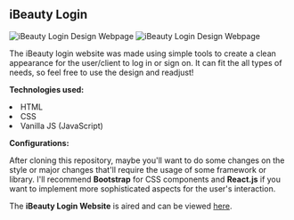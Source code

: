 ## iBeauty Login

![iBeauty Login Design Webpage](https://media.discordapp.net/attachments/869389801843990528/1006998380561576177/pagina1.png?width=718&height=452)
![iBeauty Login Design Webpage](https://media.discordapp.net/attachments/869389801843990528/1006998046334259210/pagina2.png?width=725&height=452)

<p> The iBeauty login website was made using simple tools to create a clean appearance for the user/client to log in or sign on. It can fit the all types of needs, so feel free to use the design and readjust! </p>

<p><b>Technologies used:</b></p>
<li> HTML</li>
<li> CSS</li>
<li> Vanilla JS (JavaScript)</li>

<p><strong>Configurations:</strong></p>

<p>After cloning this repository, maybe you'll want to do some changes on the style or major changes that'll require the usage of some framework or library. I'll recommend <b>Bootstrap</b> for CSS components and <b>React.js</b> if you want to implement more sophisticated aspects for the user's interaction. 

The <b>iBeauty Login Website</b> is aired and can be viewed <a href="https://ibeautylogin.netlify.app/">here</a>.
